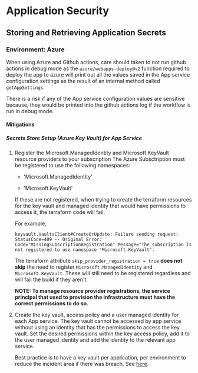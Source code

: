# Application Security

## Storing and Retrieving Application Secrets

### Environment: Azure

When using Azure and Github actions, care should taken to not run github actions in debug mode as the `azure/webapps-deploy@v2` function required to deploy the app to azure will print out all the values saved in the App service configuration settings as the result of an internal method called `getAppSettings`.

There is a risk if any of the App service configuration values are sensitive because, they would be printed into the github actions log if the workflow is run in debug mode.

#### Mitigations

##### Secrets Store Setup (Azure Key Vault) for App Service

1. Register the Microsoft.ManagedIdentity and Microsoft.KeyVault resource providers to your subscription
    The Azure Subsctription must be registered to use the following namespaces:

    - 'Microsoft.ManagedIdentity'

    - 'Microsoft.KeyVault'

    If these are not registered, when trying to create the terraform resources for the key vault and managed identity that would have permissions to access it, the terraform code will fail:

    For example,

    ```text
    keyvault.VaultsClient#CreateOrUpdate: Failure sending request: StatusCode=409 -- Original Error: Code="MissingSubscriptionRegistration" Message="The subscription is not registered to use namespace 'Microsoft.KeyVault'.
    ```

    The terraform attribute `skip_provider_registration = true` **does not skip** the need to register `Microsoft.ManagedIdentity` and `Microsoft.KeyVault`. These will still need to be registered regardless and will fail the build if they aren't.

    **NOTE: To manage resource provider registrations, the service principal that used to provision the infrastructure must have the correct permissions to do so.**

2. Create the key vault, access policy and a user managed identity for each App service.
    The key vault cannot be accessed by app service without using an identity that has the permissions to access the key vault. Set the desired permissions within the key access policy, add it to the user managed identity and add the identity to the relevant app service.

    Best practice is to have a key vault per application, per environment to reduce the incident area if there was breach. See [here](https://docs.microsoft.com/en-gb/azure/key-vault/general/best-practices).
